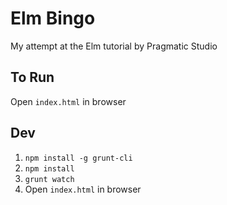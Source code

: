 # Elm Bingo

My attempt at the Elm tutorial by Pragmatic Studio

## To Run
Open `index.html` in browser

## Dev
1. `npm install -g grunt-cli`
2. `npm install`
3. `grunt watch`
4. Open `index.html` in browser

